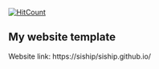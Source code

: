 [![HitCount](http://hits.dwyl.io/siship/siship.github.io.svg)](http://hits.dwyl.io/siship/siship.github.io)
## My website template
Website link: https://siship/siship.github.io/

